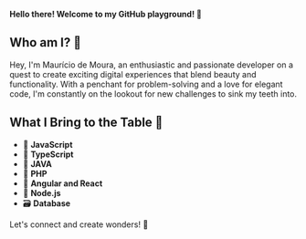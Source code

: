 **Hello there! Welcome to my GitHub playground! 🚀**

## Who am I? 🤔

Hey, I'm Maurício de Moura, an enthusiastic and passionate developer on a quest to create exciting digital experiences that blend beauty and functionality. With a penchant for problem-solving and a love for elegant code, I'm constantly on the lookout for new challenges to sink my teeth into.

## What I Bring to the Table 💼

- 🔧 **JavaScript**
- 🔧 **TypeScript**
- 🔧 **JAVA**
- 🔧 **PHP**
- 🎨 **Angular and React**
- 🚀 **Node.js**
- 🗃️ **Database**

Let's connect and create wonders! 🌟


<!---
mauriciodmoura/mauriciodmoura is a ✨ special ✨ repository because its `README.md` (this file) appears on your GitHub profile.
You can click the Preview link to take a look at your changes.
--->
